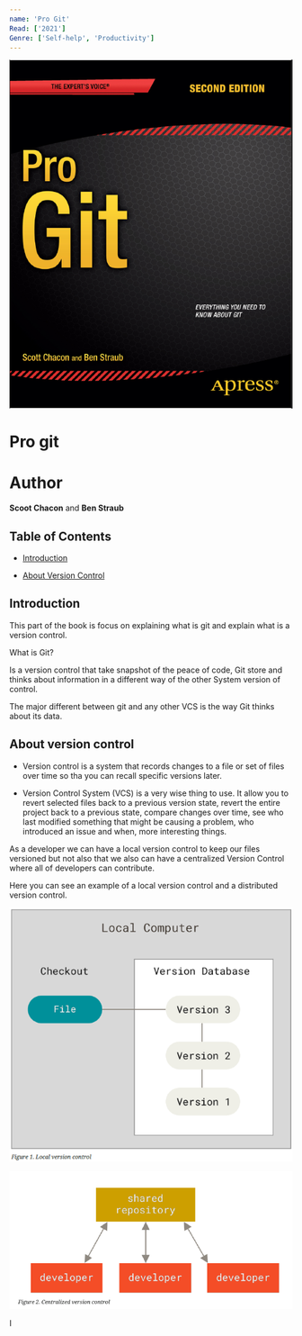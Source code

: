 ```yaml
---
name: 'Pro Git'
Read: ['2021']
Genre: ['Self-help', 'Productivity']
---
```


![Cover](./assets/progit.png)

# Pro git

# Author

**Scoot Chacon** and **Ben Straub**

## Table of Contents

- [Introduction](#introduction)

- [About Version Control](#about-version-control)

## Introduction

This part of the book is focus on explaining what is git and explain what is a version control.

What is Git?

Is a version control that take snapshot of the peace of code, Git store and thinks about information in a different way of the other System version of control.

The major different between git and any other VCS is the way Git thinks about its data.

## About version control

- Version control is a system that records changes to a file or set of files over time so tha you can recall specific versions later.

- Version Control System (VCS) is a very wise thing to use. It allow you to revert selected files back to a previous version state, revert the entire project back to a previous state, compare changes over time, see who last modified something that might be causing a problem, who introduced an issue and when, more interesting things.

As a developer we can have a local version control to keep our files versioned but not also that we also can have a centralized Version Control where all of developers can contribute.

Here you can see an example of a local version control and a distributed version control.

![Figure 1](./assets/figura-local-version-control.png)

![Figure 2](./assets/centralized-version-control.png)

I
